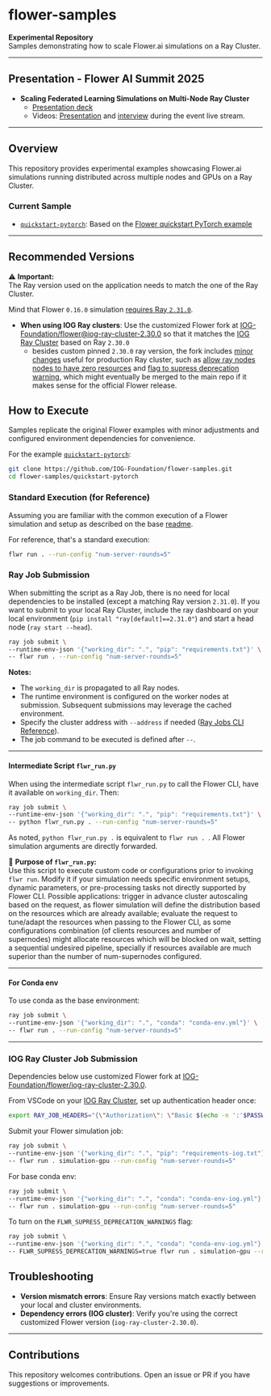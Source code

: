
# flower-samples

**Experimental Repository**  
Samples demonstrating how to scale Flower.ai simulations on a Ray Cluster.

---

## Presentation - Flower AI Summit 2025
- **Scaling Federated Learning Simulations on Multi-Node Ray Cluster**
  - [Presentation deck](https://www.slideshare.net/slideshow/flower-ai-summit-2025-scaling-federated-learning-simulations-on-multi-node-ray-cluster/282475612) 
  - Videos: [Presentation](https://www.youtube.com/live/C0pce6jfcWg?t=37901s) and [interview](https://www.youtube.com/live/C0pce6jfcWg?t=24735s) during the event live stream.


---

## Overview

This repository provides experimental examples showcasing Flower.ai simulations running distributed across multiple nodes and GPUs on a Ray Cluster.

### Current Sample

- [`quickstart-pytorch`](quickstart-pytorch): Based on the [Flower quickstart PyTorch example](https://github.com/adap/flower/tree/96f996207da7e3147506e4be4fe374cb39243e28/examples/quickstart-pytorch)

---

## Recommended Versions

⚠️ **Important:**  
The Ray version used on the application needs to match the one of the Ray Cluster.

Mind that Flower `0.16.0` simulation [requires Ray `2.31.0`](https://github.com/adap/flower/blob/8ba9db597b0309a7d34c7595d89a92f378733428/pyproject.toml#L80).

- **When using IOG Ray clusters**: Use the customized Flower fork at [IOG-Foundation/flower@iog-ray-cluster-2.30.0](https://github.com/IOG-Foundation/flower/tree/iog-ray-cluster-2.30.0) so that it matches the [IOG Ray Cluster](https://cloud.io.net/) based on Ray `2.30.0`
  - besides custom pinned `2.30.0` ray version, the fork includes [minor changes](https://github.com/IOG-Foundation/flower/commits/iog-ray-cluster-2.30.0/) useful for production Ray cluster, such as [allow ray nodes nodes to have zero resources](https://github.com/IOG-Foundation/flower/commit/10c9bbf7625e0426e0f76bb3a2497c3068b03c3a) and [flag to supress deprecation warning](https://github.com/IOG-Foundation/flower/commit/aeb8279f301d1780cc52739fe90b878817f2f588), which might eventually be merged to the main repo if it makes sense for the official Flower release.

## How to Execute

Samples replicate the original Flower examples with minor adjustments and configured environment dependencies for convenience.

For the example [`quickstart-pytorch`](quickstart-pytorch):

```bash
git clone https://github.com/IOG-Foundation/flower-samples.git
cd flower-samples/quickstart-pytorch
```

### Standard Execution (for Reference)

Assuming you are familiar with the common execution of a Flower simulation and setup as described on the base [readme](quickstart-pytorch/README.md).

For reference, that's a standard execution:

```bash
flwr run . --run-config "num-server-rounds=5"
```

### Ray Job Submission

When submitting the script as a Ray Job, there is no need for local dependencies to be installed (except a matching Ray version `2.31.0`). If you want to submit to your local Ray Cluster, include the ray dashboard on your local environment (`pip install "ray[default]==2.31.0"`) and start a head node (`ray start --head`).

```bash
ray job submit \
--runtime-env-json '{"working_dir": ".", "pip": "requirements.txt"}' \
-- flwr run . --run-config "num-server-rounds=5"
```

**Notes:**

- The `working_dir` is propagated to all Ray nodes.
- The runtime environment is configured on the worker nodes at submission. Subsequent submissions may leverage the cached environment.
- Specify the cluster address with `--address` if needed ([Ray Jobs CLI Reference](https://docs.ray.io/en/latest/cluster/running-applications/job-submission/cli.html)).
- The job command to be executed is defined after `--`.

---

#### Intermediate Script `flwr_run.py`

When using the intermediate script `flwr_run.py` to call the Flower CLI, have it available on `working_dir`. Then:

```bash
ray job submit \
--runtime-env-json '{"working_dir": ".", "pip": "requirements.txt"}' \
-- python flwr_run.py . --run-config "num-server-rounds=5"
```

As noted, `python flwr_run.py .`  is equivalent to `flwr run . `. All Flower simulation arguments are directly forwarded.

🔧 **Purpose of `flwr_run.py`:**  
Use this script to execute custom code or configurations prior to invoking `flwr run`. Modify it if your simulation needs specific environment setups, dynamic parameters, or pre-processing tasks not directly supported by Flower CLI. Possible applications: trigger in advance cluster autoscaling based on the request, as flower simulation will define the distribution based on the resources which are already available; evaluate the request to tune/adapt the resources when passing to the Flower CLI, as some configurations combination (of clients resources and number of supernodes) might allocate resources which will be blocked on wait, setting a sequential undesired pipeline, specially if resources available are much superior than the number of num-supernodes configured.

---

#### For Conda env

To use conda as the base environment:

```bash
ray job submit \
--runtime-env-json '{"working_dir": ".", "conda": "conda-env.yml"}' \
-- flwr run . --run-config "num-server-rounds=5"
```

---

### IOG Ray Cluster Job Submission

Dependencies below use customized Flower fork at [IOG-Foundation/flower/iog-ray-cluster-2.30.0](https://github.com/IOG-Foundation/flower/tree/iog-ray-cluster-2.30.0).

From VSCode on your [IOG Ray Cluster](https://cloud.io.net/), set up authentication header once:

```bash
export RAY_JOB_HEADERS="{\"Authorization\": \"Basic $(echo -n ':'$PASSWORD_ENV | base64)\"}"
```

Submit your Flower simulation job:

```bash
ray job submit \
--runtime-env-json '{"working_dir": ".", "pip": "requirements-iog.txt"}' \
-- flwr run . simulation-gpu --run-config "num-server-rounds=5"
```

For base conda env:

```bash
ray job submit \
--runtime-env-json '{"working_dir": ".", "conda": "conda-env-iog.yml"}' \
-- flwr run . simulation-gpu --run-config "num-server-rounds=5"
```

To turn on the `FLWR_SUPRESS_DEPRECATION_WARNINGS` flag:

```bash
ray job submit \
--runtime-env-json '{"working_dir": ".", "conda": "conda-env-iog.yml"}' \
-- FLWR_SUPRESS_DEPRECATION_WARNINGS=true flwr run . simulation-gpu --run-config "num-server-rounds=5"
```

## Troubleshooting

- **Version mismatch errors**: Ensure Ray versions match exactly between your local and cluster environments.
- **Dependency errors (IOG cluster)**: Verify you're using the correct customized Flower version (`iog-ray-cluster-2.30.0`).

---

## Contributions

This repository welcomes contributions. Open an issue or PR if you have suggestions or improvements.
